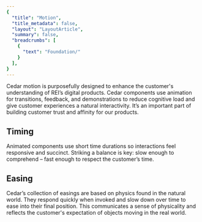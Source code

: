 ```yaml
---
{
  "title": "Motion",
  "title_metadata": false,
  "layout": "LayoutArticle",
  "summary": false,
  "breadcrumbs": [
    {
      "text": "Foundation/"
    }
  ],
}
---
```


<cdr-doc-table-of-contents-shell>

Cedar motion is purposefully designed to enhance the customer's understanding of REI’s digital products. Cedar components use animation for transitions, feedback, and demonstrations to reduce cognitive load and give customer experiences a natural interactivity. It’s an important part of building customer trust and affinity for our products.

## Timing
Animated components use short time durations so interactions feel responsive and succinct. Striking a balance is key: slow enough to comprehend – fast enough to respect the  customer’s time.

## Easing
Cedar’s collection of easings are based on physics found in the natural world. They respond quickly when invoked and slow down over time to ease into their final position. This communicates a sense of physicality and reflects the customer's expectation of objects moving in the real world.

</cdr-doc-table-of-contents-shell>
